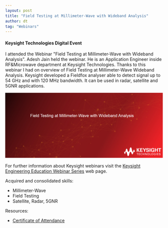 ```yaml
---
layout: post
title: "Field Testing at Millimeter-Wave with Wideband Analysis"
author: dt
tag: "Webinars"
---
```

#### Keysight Technologies Digital Event

I attended the Webinar "Field Testing at Millimeter-Wave with Wideband Analysis". Adesh Jain held the webinar. He is an Application Engineer inside RF&Microwave department at Keysight Technologies.
Thanks to this webinar I had on overview of Field Testing at Millimeter-Wave Wideband Analysis. Keysight developed a Fieldfox analyser able to detect signal up to 54 GHz and with 120 MHz bandwidth. It can be used in radar, satellite and 5GNR applications.

<img src="/assets/img/2021-07-07-webinar-keysight-fieldtesting.jpg" class="img-fluid" alt="webinar-keysight-wifi6">

For further information about Keysight webinars visit the [Keysight Engineering Education Webinar Series](https://www.keysight.com/it/en/events/europe-middleeast-africa-india/webinars.html?partnerref=ON24referral) web page.

Acquired and consolidated skills:
* Millimeter-Wave
* Field Testing
* Satellite, Radar, 5GNR

Resources:
* [Certificate of Attendance](/assets/pdf/2021-07-07-webinar-keysight-fieldtesting.pdf)
